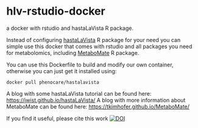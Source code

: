 # hlv-rstudio-docker
a docker with rstudio and hastaLaVista R package.

Instead of configuring [hastaLaVista](https://github.com/jwist/hastaLaVista) R package for your need you can simple use this docker that comes with rstudio and all packages you need for metabolomics, including [MetaboMate](https://github.com/kimsche/MetaboMate) R package.

You can use this Dockerfile to build and modify our own container, otherwise you can just get it installed using:

```
docker pull phenocare/hastalavista
```

A blog with some hastaLaVista tutorial can be found here: https://jwist.github.io/hastaLaVista/
A blog with more information about MetaboMate can be found here: https://tkimhofer.github.io/MetaboMate/

If you find it useful, please cite this work [![DOI](https://zenodo.org/badge/DOI/10.1186/s13321-019-0399-7.svg)](https://doi.org/10.1186/s13321-019-0399-7)
